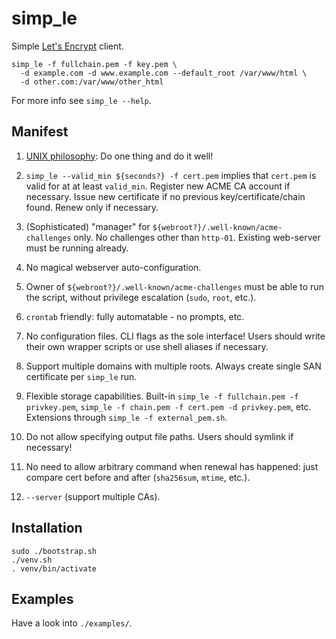 # simp_le

Simple [Let's Encrypt](https://letsencrypt.org) client.

```shell
simp_le -f fullchain.pem -f key.pem \
  -d example.com -d www.example.com --default_root /var/www/html \
  -d other.com:/var/www/other_html
```

For more info see `simp_le --help`.

## Manifest

1. [UNIX philosophy](https://en.wikipedia.org/wiki/Unix_philosophy):
   Do one thing and do it well!

2. `simp_le --valid_min ${seconds?} -f cert.pem` implies that
   `cert.pem` is valid for at at least `valid_min`. Register new ACME
   CA account if necessary. Issue new certificate if no previous
   key/certificate/chain found. Renew only if necessary.

3. (Sophisticated) "manager" for
   `${webroot?}/.well-known/acme-challenges` only. No challenges other
   than `http-01`. Existing web-server must be running already.

4. No magical webserver auto-configuration.

5. Owner of `${webroot?}/.well-known/acme-challenges` must be able to
   run the script, without privilege escalation (`sudo`, `root`,
   etc.).

6. `crontab` friendly: fully automatable - no prompts, etc.

7. No configuration files. CLI flags as the sole interface! Users
   should write their own wrapper scripts or use shell aliases if
   necessary.

8. Support multiple domains with multiple roots. Always create single
   SAN certificate per `simp_le` run.

9. Flexible storage capabilities. Built-in `simp_le -f fullchain.pem
   -f privkey.pem`, `simp_le -f chain.pem -f cert.pem -d privkey.pem`,
   etc. Extensions through `simp_le -f external_pem.sh`.

10. Do not allow specifying output file paths. Users should symlink if
    necessary!

11. No need to allow arbitrary command when renewal has happened: just
    compare cert before and after (`sha256sum`, `mtime`, etc.).

12. `--server` (support multiple CAs).

## Installation

```shell
sudo ./bootstrap.sh
./venv.sh
. venv/bin/activate
```

## Examples

Have a look into `./examples/`.
